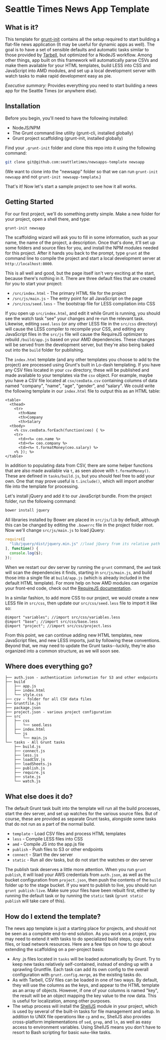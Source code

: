 Seattle Times News App Template
===============================

What is it?
-----------

This template for [grunt-init](http://gruntjs.com/project-scaffolding) contains all the setup required to start building a flat-file news application (It may be useful for dynamic apps as well). The goal is to have a set of sensible defaults and automatic tasks similar to those provided by [Tarbell](http://tarbell.tribapps.com/), but optimized for a NodeJS workflow. Among other things, app built on this framework will automatically parse CSVs and make them available for your HTML templates, build LESS into CSS and JavaScript into AMD modules, and set up a local development server with watch tasks to make rapid development easy as pie.

*Executive summary:* Provides everything you need to start building a news app for the Seattle Times (or anywhere else).

Installation
------------

Before you begin, you'll need to have the following installed:

* NodeJS/NPM
* The Grunt command line utility (grunt-cli, installed globally)
* Grunt project scaffolding (grunt-init, installed globally)

Find your `.grunt-init` folder and clone this repo into it using the following command:

```sh
git clone git@github.com:seattletimes/newsapps-template newsapp
```

(We want to clone into the "newsapp" folder so that we can run `grunt-init newsapp` and not `grunt-init newsapp-template`.)

That's it! Now let's start a sample project to see how it all works.

Getting Started
---------------

For our first project, we'll do something pretty simple. Make a new folder for your project, open a shell there, and type:

```sh
grunt-init newsapp
```

The scaffolding wizard will ask you to fill in some information, such as your name, the name of the project, a description. Once that's done, it'll set up some folders and source files for you, and install the NPM modules needed for this project. After it hands you back to the prompt, type `grunt` at the command line to compile the project and start a local development server at `http://localhost:8000`.

This is all well and good, but the page itself isn't very exciting at the start, because there's nothing in it. There are three default files that are created for you to start your project:

- `/src/index.html` - The primary HTML file for the project
- `/src/js/main.js` - The entry point for all JavaScript on the page
- `/src/css/seed.less` - The bootstrap file for LESS compilation into CSS

If you open up `src/index.html`, and edit it while Grunt is running, you should see the watch task "see" your changes and re-run the relevant task. Likewise, editing `seed.less` (or any other LESS file in the `src/css` directory) will cause the LESS compiler to recompile your CSS, and editing any JavaScript files in the `src/js` file will cause the RequireJS optimizer to rebuild `/build/app.js` based on your AMD dependencies. These changes will be served from the development server, but they're also being baked out into the `build` folder for publishing.

The `index.html` template (and any other templates you choose to add to the project) are processed using Grunt's built in Lo-dash templating. If you have any CSV files located in your `csv` directory, these will be published and made available to your templates via the `csv` object. For example, maybe you have a CSV file located at `csv/ceoData.csv` containing columns of data named "company", "name", "age", "gender", and "salary". We could write the following template in our `index.html` file to output this as an HTML table:

```
<table>
  <thead>
    <tr>
      <th>Name
      <th>Company
      <th>Salary
  <tbody>
    <% csv.ceoData.forEach(function(ceo) { %>
    <tr>
      <td><%= ceo.name %>
      <td><%= ceo.company %>
      <td><%= t.formatMoney(ceo.salary) %>
    <% }); %>
</table>
```

In addition to populating data from CSV, there are some helper functions that are also made available via `t`, as seen above with `t.formatMoney()`. These are defined in `tasks/build.js`, but you should feel free to add your own. One that may prove useful is `t.include()`, which will import another file into the template for processing.

Let's install jQuery and add it to our JavaScript bundle. From the project folder, run the following command:

```sh
bower install jquery
```

All libraries installed by Bower are placed in `src/js/lib` by default, although this can be changed by editing the `.bowerrc` file in the project folder root. Now we'll change `src/js/main.js` to load jQuery:

```javascript
require([
  "lib/jquery/dist/jquery.min.js" //load jQuery from its relative path in src/js
], function() {
  console.log($);
});
```

When we restart our dev server by running the `grunt` command, the `amd` task will scan the dependencies it finds, starting in `src/js/main.js`, and build those into a single file at `build/app.js` (which is already included in the default HTML template). For more help on how AMD modules can organize your front-end code, check out the [RequireJS documentation](http://requirejs.org).

In a similar fashion, to add more CSS to our project, we would create a new LESS file in `src/css`, then update our `src/css/seed.less` file to import it like so:

```less
@import "variables"; //import src/css/variables.less
@import "base"; //import src/css/base.less
@import "project"; //import src/css/project.less
```

From this point, we can continue adding new HTML templates, new JavaScript files, and new LESS imports, just by following these conventions. Beyond that, we may need to update the Grunt tasks--luckily, they're also organized into a common structure, as we will soon see.

Where does everything go?
-------------------------

```
├── auth.json - authentication information for S3 and other endpoints
├── build
│   ├── app.js
│   ├── index.html
│   └── style.css
├── csv - folder for all CSV data files
├── Gruntfile.js
├── package.json
├── project.json - various project configuration
├── src
│   ├── css
│   │   └── seed.less
│   ├── index.html
│   └── js
│       └── main.js
└── tasks - All Grunt tasks
    ├── build.js
    ├── connect.js
    ├── less.js
    ├── loadCSV.js
    ├── loadSheets.js
    ├── publish.js
    ├── require.js
    ├── state.js
    └── watch.js
```

What else does it do?
---------------------

The default Grunt task built into the template will run all the build processes, start the dev server, and set up watches for the various source files. But of course, these are provided as separate Grunt tasks, alongside some tasks that do not run as a part of the normal build.

* `template` - Load CSV files and process HTML templates
* `less` - Compile LESS files into CSS
* `amd` - Compile JS into the app.js file
* `publish` - Push files to S3 or other endpoints
* `connect` - Start the dev server
* `static` - Run all dev tasks, but do not start the watches or dev server

The publish task deserves a little more attention. When you run `grunt publish`, it will load your AWS credentials from `auth.json`, as well as the bucket configuration from `project.json`, then push the contents of the `build` folder up to the stage bucket. If you want to publish to live, you should run `grunt publish:live`. Make sure your files have been rebuilt first, either by running the default task or by running the `static` task (`grunt static publish` will take care of this).

How do I extend the template?
-----------------------------

The news app template is just a starting place for projects, and should not be seen as a complete end-to-end solution. As you work on a project, you may need to extend it with tasks to do specialized build steps, copy extra files, or load network resources. Here are a few tips on how to go about extending the scaffolding on a per-project basis:

* Any .js files located in `tasks` will be loaded automatically by Grunt. Try to keep new tasks relatively self-contained, instead of ending up with a sprawling Gruntfile. Each task can add its own config to the overall configuration with `grunt.config.merge`, as the existing tasks do.
* As with Tarbell, CSV files can be loaded in one of two ways. By default, they will use the columns as the keys, and appear to the HTML template as an array of objects. However, if one of your columns is named "key", the result will be an object mapping the key value to the row data. This is useful for localization, among other purposes.
* The setup process will install the [ShellJS](https://github.com/arturadib/shelljs) module in your project, which is used by several of the built-in tasks for file management and setup. In addition to UNIX file operations like `cp` and `mv`, ShellJS also provides cross-platform implementations of `sed`, `grep`, and `ln`, as well as easy access to environment variables. Using ShellJS means you don't have to resort to Bash scripting for basic `make`-like tasks.